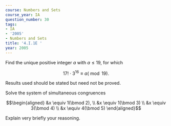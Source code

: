 ```yaml
---
course: Numbers and Sets
course_year: IA
question_number: 30
tags:
- IA
- '2005'
- Numbers and Sets
title: '4.I.1E '
year: 2005
---
```



Find the unique positive integer $a$ with $a \leq 19$, for which

$$17 ! \cdot 3^{16} \equiv a(\bmod 19) \text {. }$$

Results used should be stated but need not be proved.

Solve the system of simultaneous congruences

$$\begin{aligned}
&x \equiv 1(\bmod 2), \\
&x \equiv 1(\bmod 3) \\
&x \equiv 3(\bmod 4) \\
&x \equiv 4(\bmod 5)
\end{aligned}$$

Explain very briefly your reasoning.